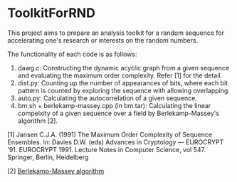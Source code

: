 # ToolkitForRND
This project aims to prepare an analysis toolkit for a random sequence for accelerating one's research or interests on the random numbers.

The functionality of each code is as follows:
1. dawg.c: Constructing the dynamic acyclic graph from a given sequence and evaluating the maximum order complexity. Refer [1] for the detail.
2. dist.py: Counting up the number of appearances of bits, where each bit pattern is counted by exploring the sequence with allowing overlapping.
3. auto.py: Calculating the autocorrelation of a given sequence.
4. bm.sh + berlekamp-massey.cpp (in bm.tar): Calculating the linear compelxity of a given sequence over a field by Berlekamp-Massey's algorithm [2]. 

[1] Jansen C.J.A. (1991) The Maximum Order Complexity of Sequence Ensembles. In: Davies D.W. (eds) Advances in Cryptology — EUROCRYPT ’91. EUROCRYPT 1991. Lecture Notes in Computer Science, vol 547. Springer, Berlin, Heidelberg

[2] [Berlekamp-Massey algorithm](https://encyclopediaofmath.org/index.php?title=Berlekamp-Massey_algorithm)

